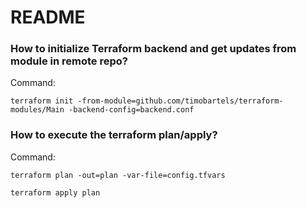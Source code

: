 # README

### How to initialize Terraform backend and get updates from module in remote repo?
Command:  
```
terraform init -from-module=github.com/timobartels/terraform-modules/Main -backend-config=backend.conf  
```

### How to execute the terraform plan/apply?
Command:  
```
terraform plan -out=plan -var-file=config.tfvars  
  
terraform apply plan
```

